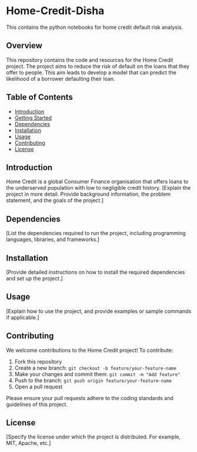 # Home-Credit-Disha
This contains the python notebooks for home credit default risk analysis.

## Overview

This repository contains the code and resources for the Home Credit project. The project aims to reduce the risk of default on the loans that they offer to people. This aim leads to develop a model that can predict the likelihood of a borrower defaulting their loan. 

## Table of Contents

- [Introduction](#introduction)
- [Getting Started](#getting-started)
- [Dependencies](#dependencies)
- [Installation](#installation)
- [Usage](#usage)
- [Contributing](#contributing)
- [License](#license)

## Introduction

Home Credit is a global Consumer Finance organisation that offers loans to the underserved population with low to negligible credit history. 
[Explain the project in more detail. Provide background information, the problem statement, and the goals of the project.]


## Dependencies

[List the dependencies required to run the project, including programming languages, libraries, and frameworks.]

## Installation

[Provide detailed instructions on how to install the required dependencies and set up the project.]

## Usage

[Explain how to use the project, and provide examples or sample commands if applicable.]

## Contributing

We welcome contributions to the Home Credit project! To contribute:

1. Fork this repository
2. Create a new branch: `git checkout -b feature/your-feature-name`
3. Make your changes and commit them: `git commit -m "Add feature"`
4. Push to the branch: `git push origin feature/your-feature-name`
5. Open a pull request

Please ensure your pull requests adhere to the coding standards and guidelines of this project.

## License

[Specify the license under which the project is distributed. For example, MIT, Apache, etc.]

